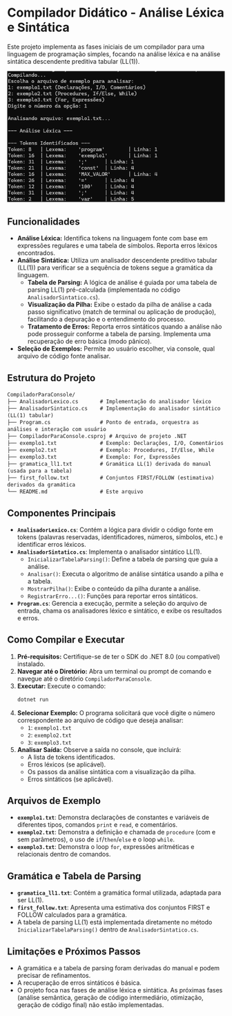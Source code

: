# Compilador Didático - Análise Léxica e Sintática

Este projeto implementa as fases iniciais de um compilador para uma linguagem de programação simples, focando na análise léxica e na análise sintática descendente preditiva tabular (LL(1)).

![Tela Inicial](https://raw.githubusercontent.com/guijosegon/project-assets/master/Compilador/inicio.png)

## Funcionalidades

*   **Análise Léxica:** Identifica tokens na linguagem fonte com base em expressões regulares e uma tabela de símbolos. Reporta erros léxicos encontrados.
*   **Análise Sintática:** Utiliza um analisador descendente preditivo tabular (LL(1)) para verificar se a sequência de tokens segue a gramática da linguagem.
    *   **Tabela de Parsing:** A lógica de análise é guiada por uma tabela de parsing LL(1) pré-calculada (implementada no código `AnalisadorSintatico.cs`).
    *   **Visualização da Pilha:** Exibe o estado da pilha de análise a cada passo significativo (match de terminal ou aplicação de produção), facilitando a depuração e o entendimento do processo.
    *   **Tratamento de Erros:** Reporta erros sintáticos quando a análise não pode prosseguir conforme a tabela de parsing. Implementa uma recuperação de erro básica (modo pânico).
*   **Seleção de Exemplos:** Permite ao usuário escolher, via console, qual arquivo de código fonte analisar.

## Estrutura do Projeto

```
CompiladorParaConsole/
├── AnalisadorLexico.cs       # Implementação do analisador léxico
├── AnalisadorSintatico.cs    # Implementação do analisador sintático (LL(1) tabular)
├── Program.cs                # Ponto de entrada, orquestra as análises e interação com usuário
├── CompiladorParaConsole.csproj # Arquivo de projeto .NET
├── exemplo1.txt              # Exemplo: Declarações, I/O, Comentários
├── exemplo2.txt              # Exemplo: Procedures, If/Else, While
├── exemplo3.txt              # Exemplo: For, Expressões
├── gramatica_ll1.txt         # Gramática LL(1) derivada do manual (usada para a tabela)
├── first_follow.txt          # Conjuntos FIRST/FOLLOW (estimativa) derivados da gramática
└── README.md                 # Este arquivo
```

## Componentes Principais

*   **`AnalisadorLexico.cs`**: Contém a lógica para dividir o código fonte em tokens (palavras reservadas, identificadores, números, símbolos, etc.) e identificar erros léxicos.
*   **`AnalisadorSintatico.cs`**: Implementa o analisador sintático LL(1).
    *   `InicializarTabelaParsing()`: Define a tabela de parsing que guia a análise.
    *   `Analisar()`: Executa o algoritmo de análise sintática usando a pilha e a tabela.
    *   `MostrarPilha()`: Exibe o conteúdo da pilha durante a análise.
    *   `RegistrarErro...()`: Funções para reportar erros sintáticos.
*   **`Program.cs`**: Gerencia a execução, permite a seleção do arquivo de entrada, chama os analisadores léxico e sintático, e exibe os resultados e erros.

## Como Compilar e Executar

1.  **Pré-requisitos:** Certifique-se de ter o SDK do .NET 8.0 (ou compatível) instalado.
2.  **Navegar até o Diretório:** Abra um terminal ou prompt de comando e navegue até o diretório `CompiladorParaConsole`.
3.  **Executar:** Execute o comando:
    ```bash
    dotnet run
    ```
4.  **Selecionar Exemplo:** O programa solicitará que você digite o número correspondente ao arquivo de código que deseja analisar:
    *   `1`: `exemplo1.txt`
    *   `2`: `exemplo2.txt`
    *   `3`: `exemplo3.txt`
5.  **Analisar Saída:** Observe a saída no console, que incluirá:
    *   A lista de tokens identificados.
    *   Erros léxicos (se aplicável).
    *   Os passos da análise sintática com a visualização da pilha.
    *   Erros sintáticos (se aplicável).

## Arquivos de Exemplo

*   **`exemplo1.txt`**: Demonstra declarações de constantes e variáveis de diferentes tipos, comandos `print` e `read`, e comentários.
*   **`exemplo2.txt`**: Demonstra a definição e chamada de `procedure` (com e sem parâmetros), o uso de `if`/`then`/`else` e o loop `while`.
*   **`exemplo3.txt`**: Demonstra o loop `for`, expressões aritméticas e relacionais dentro de comandos.

## Gramática e Tabela de Parsing

*   **`gramatica_ll1.txt`**: Contém a gramática formal utilizada, adaptada para ser LL(1).
*   **`first_follow.txt`**: Apresenta uma estimativa dos conjuntos FIRST e FOLLOW calculados para a gramática.
*   A tabela de parsing LL(1) está implementada diretamente no método `InicializarTabelaParsing()` dentro de `AnalisadorSintatico.cs`.

## Limitações e Próximos Passos

*   A gramática e a tabela de parsing foram derivadas do manual e podem precisar de refinamentos.
*   A recuperação de erros sintáticos é básica.
*   O projeto foca nas fases de análise léxica e sintática. As próximas fases (análise semântica, geração de código intermediário, otimização, geração de código final) não estão implementadas.

